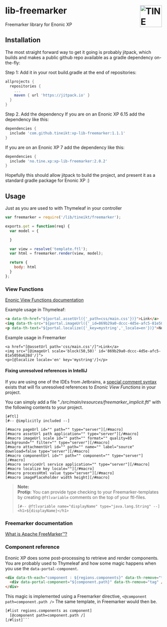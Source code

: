 # <a href="https://www.tine.no/"><img src="https://webfiles.tine.no/Logo/TINE-logo.svg" alt="TINE Logo" width="70" align="right"></a> lib-freemarker
Freemarker library for Enonic XP

## Installation

The most straight forward way to get it going is probably jitpack, which builds and makes a public github repo available as a gradle dependency on-the-fly:

Step 1: Add it in your root build.gradle at the end of repositories:

```groovy
allprojects {
  repositories {
    ...
    maven { url 'https://jitpack.io' }
  }
}
```

Step 2. Add the dependency
If you are on an Enonic XP 6.15 add the dependency like this:
```groovy
dependencies {
  include 'com.github.tineikt:xp-lib-freemarker:1.1.1'
}
```
If you are on an Enonic XP 7 add the dependency like this:
```groovy
dependencies {
  include 'no.tine.xp:xp-lib-freemarker:2.0.2'
}
```

Hopefully this should allow jitpack to build the project, and present it as a standard gradle package for Enonic XP :)

## Usage
Just as you are used to with Thymeleaf in your controller

```javascript
var freemarker = require('/lib/tineikt/freemarker');

exports.get = function(req) {
  var model = {

  }

  var view = resolve('template.ftl');
  var html = freemarker.render(view, model);

  return {
    body: html
  }
};
```

### View Functions

[Enonic View Functions documentation](http://xp.readthedocs.io/en/stable/reference/view-functions/index.html)

Example usage in Thymeleaf:
```html
<a data-th-href="${portal.assetUrl({'_path=css/main.css'})}">Link</a>
<img data-th-src="${portal.imageUrl({'_id=869b29a0-dccc-4d5e-afc5-81e5050a628d', '_scale=block(50,50)'})}"/>
<p data-th-text="${portal.localize({'_key=mystring','_locale=en'})}">Not translated</p>
```

Example usage in Freemarker
```ftl
<a href="[@assetUrl path='css/main.css'/]">Link</a>
<img src="[@imageUrl scale='block(50,50)' id='869b29a0-dccc-4d5e-afc5-81e5050a628d'/]">
<p>[@localize locale='en' key='mystring'/]</p>
```

#### Fixing unresolved references in IntelliJ

If you are using one of the IDEs from Jetbrains, a [special comment syntax](https://www.jetbrains.com/help/idea/template-data-languages.html#special-comments) 
exists that will fix unresolved references to *Enonic View Functions* in your project.

You can simply add a file "*./src/main/resources/freemarker_implicit.ftl*" with the following contents to your project.

```ftl
[#ftl]
[#-- @implicitly included --]

[#macro pageUrl id="" path="" type="server"][/#macro]
[#macro assetUrl path application="" type="server"][/#macro]
[#macro imageUrl scale id="" path="" format="" quality=85 background="" filter="" type="server"][/#macro]
[#macro attachmentUrl id="" path="" name="" label="source" download=false type="server"][/#macro]
[#macro componentUrl id="" path="" component="" type="server"][/#macro]
[#macro serviceUrl service application="" type="server"][/#macro]
[#macro localize key locale=""][/#macro]
[#macro processHtml value type="server"][/#macro]
[#macro imagePlaceholder width height][/#macro]
```

> **Note:**  
> **Protip**: You can provide type checking to your Freemarker-templates by creating `@ftlvariable`
> comments on the top of your ftl-files.
> 
> ```ftl
> [#-- @ftlvariable name="displayName" type="java.lang.String" --]
> <h1>${displayName}</h1>
> ```

### Freemarker documentation

[What is Apache FreeMarker™?](https://freemarker.apache.org/)

### Component reference

Enonic XP does some post-processing to retrieve and render components.
You are probably used to Thymeleaf and how some magic happens when you use the `data-portal-component`.

```html
<div data-th-each="component : ${regions.components}" data-th-remove="tag">
  <div data-portal-component="${component.path}" data-th-remove="tag" />
</div>
```
This magic is implemented using a Freemarker directive, `<@component path=component.path />`
The same template, in Freemarker would then be.
```html
[#list regions.components as component]
  [@component path=component.path /]
[/#list]```
